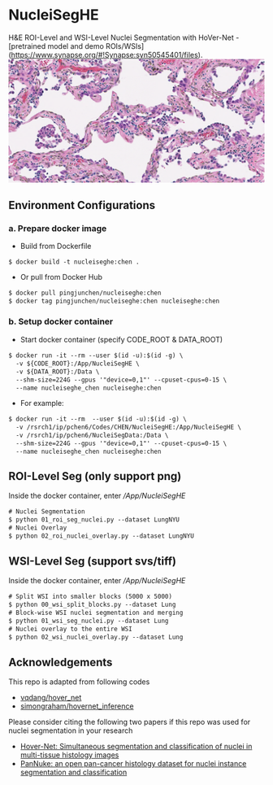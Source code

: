 # NucleiSegHE
H&E ROI-Level and WSI-Level Nuclei Segmentation with HoVer-Net - [pretrained model and demo ROIs/WSIs] (https://www.synapse.org/#!Synapse:syn50545401/files).
![Demo segmented nuclei overlaying ROI](zoo/Demo_ROI_Seg_Overlay.PNG)

## Environment Configurations
### a. Prepare docker image
* Build from Dockerfile
```
$ docker build -t nucleiseghe:chen .
```
* Or pull from Docker Hub
```
$ docker pull pingjunchen/nucleiseghe:chen
$ docker tag pingjunchen/nucleiseghe:chen nucleiseghe:chen
```
### b. Setup docker container
* Start docker container (specify CODE_ROOT & DATA_ROOT)
```
$ docker run -it --rm --user $(id -u):$(id -g) \
  -v ${CODE_ROOT}:/App/NucleiSegHE \
  -v ${DATA_ROOT}:/Data \
  --shm-size=224G --gpus '"device=0,1"' --cpuset-cpus=0-15 \
  --name nucleiseghe_chen nucleiseghe:chen
```
* For example:
```
$ docker run -it --rm  --user $(id -u):$(id -g) \
  -v /rsrch1/ip/pchen6/Codes/CHEN/NucleiSegHE:/App/NucleiSegHE \
  -v /rsrch1/ip/pchen6/NucleiSegData:/Data \
  --shm-size=224G --gpus '"device=0,1"' --cpuset-cpus=0-15 \
  --name nucleiseghe_chen nucleiseghe:chen
```

## ROI-Level Seg (only support png)
Inside the docker container, enter */App/NucleiSegHE*
```
# Nuclei Segmentation
$ python 01_roi_seg_nuclei.py --dataset LungNYU
# Nuclei Overlay
$ python 02_roi_nuclei_overlay.py --dataset LungNYU
```

## WSI-Level Seg (support svs/tiff)
Inside the docker container, enter */App/NucleiSegHE*
```
# Split WSI into smaller blocks (5000 x 5000)
$ python 00_wsi_split_blocks.py --dataset Lung
# Block-wise WSI nuclei segmentation and merging
$ python 01_wsi_seg_nuclei.py --dataset Lung
# Nuclei overlay to the entire WSI
$ python 02_wsi_nuclei_overlay.py --dataset Lung
```

## Acknowledgements
This repo is adapted from following codes
- [vqdang/hover_net](https://github.com/vqdang/hover_net)
- [simongraham/hovernet_inference](https://github.com/simongraham/hovernet_inference)

Please consider citing the following two papers if this repo was used for nuclei segmentation in your research
- [Hover-Net: Simultaneous segmentation and classification of nuclei in multi-tissue histology images](https://www.sciencedirect.com/science/article/pii/S1361841519301045)
- [PanNuke: an open pan-cancer histology dataset for nuclei instance segmentation and classification](https://link.springer.com/chapter/10.1007/978-3-030-23937-4_2)
